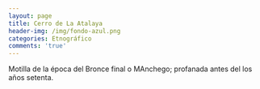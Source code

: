 ```yaml
---
layout: page
title: Cerro de La Atalaya
header-img: /img/fondo-azul.png
categories: Etnográfico
comments: 'true'
---
```



Motilla de la época del Bronce final o MAnchego; profanada antes del los años setenta.

<div class="photo-gallery">
<ul>
</ul>
</div>
